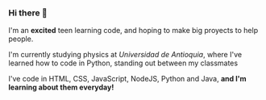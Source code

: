 ### Hi there 👋
I'm an **excited** teen learning code, and hoping to make big proyects to help people.

I'm currently studying physics at _Universidad de Antioquia_, where I've learned how to code in Python, standing out between my classmates

I've code in HTML, CSS, JavaScript, NodeJS, Python and Java, **and I'm learning about them everyday!**
